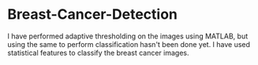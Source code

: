 # Breast-Cancer-Detection

I have performed adaptive thresholding on the images using MATLAB, but using the same to perform classification hasn't been done yet.
I have used statistical features to classify the breast cancer images.
